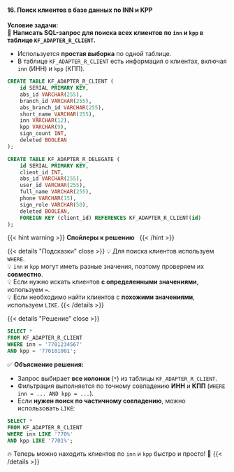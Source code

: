 #### 16. Поиск клиентов в базе данных по INN и KPP


**Условие задачи:**  
📌 **Написать SQL-запрос для поиска всех клиентов по `inn` и `kpp` в таблице `KF_ADAPTER_R_CLIENT`.**

- Используется **простая выборка** по одной таблице.
- В таблице `KF_ADAPTER_R_CLIENT` есть информация о клиентах, включая `inn` (ИНН) и `kpp` (КПП).


```sql
CREATE TABLE KF_ADAPTER_R_CLIENT (
    id SERIAL PRIMARY KEY,
    abs_id VARCHAR(255),
    branch_id VARCHAR(255),
    abs_branch_id VARCHAR(255),
    short_name VARCHAR(255),
    inn VARCHAR(12),
    kpp VARCHAR(9),
    sign_count INT,
    deleted BOOLEAN
);

CREATE TABLE KF_ADAPTER_R_DELEGATE (
    id SERIAL PRIMARY KEY,
    client_id INT,
    abs_id VARCHAR(255),
    user_id VARCHAR(255),
    full_name VARCHAR(255),
    phone VARCHAR(15),
    sign_role VARCHAR(50),
    deleted BOOLEAN,
    FOREIGN KEY (client_id) REFERENCES KF_ADAPTER_R_CLIENT(id)
);

```


{{< hint warning >}}
**Спойлеры к решению**  
{{< /hint >}}

{{< details "Подсказки" close >}}
💡 Для поиска клиентов используем `WHERE`.  
💡 `inn` и `kpp` могут иметь разные значения, поэтому проверяем их **совместно**.  
💡 Если нужно искать клиентов **с определенными значениями**, используем `=`.  
💡 Если необходимо найти клиентов с **похожими значениями**, используем `LIKE`.
{{< /details >}}

{{< details "Решение" close >}}

```sql
SELECT * 
FROM KF_ADAPTER_R_CLIENT 
WHERE inn = '7701234567' 
AND kpp = '770101001';
```

✅ **Объяснение решения:**

- Запрос выбирает **все колонки** (`*`) из таблицы `KF_ADAPTER_R_CLIENT`.
- Фильтрация выполняется по точному совпадению **ИНН** и **КПП** (`WHERE inn = ... AND kpp = ...`).
- Если **нужен поиск по частичному совпадению**, можно использовать `LIKE`:

```sql
SELECT * 
FROM KF_ADAPTER_R_CLIENT 
WHERE inn LIKE '770%' 
AND kpp LIKE '7701%';
```

🔥 Теперь можно находить клиентов по `inn` и `kpp` быстро и просто! 🚀
{{< /details >}}